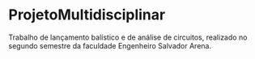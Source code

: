 # ProjetoMultidisciplinar
Trabalho de lançamento balístico e de análise de circuitos, realizado no segundo semestre da faculdade Engenheiro Salvador Arena.
